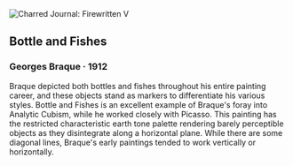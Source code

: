 <div class="artwork-of-the-day">
  <div class="container">
    <div class="img-wrapper">
      <img
        src="https://uploads8.wikiart.org/images/georges-braque/bottle-and-fishes-1910.jpg!Large.jpg"
        alt="Charred Journal: Firewritten V" />
    </div>
    <div class="artwork-detail">
      <div class="artwork-origin"> 
        <h2 class="artwork-name">Bottle and Fishes</h2>
        <h3 class="artist">
          Georges Braque
                    ·  1912
        </h3>
      </div>
      <p class="description">
        <span class="artwork-description-text ng-binding" ng-bind-html="viewModel.ArtworkOfTheDay.Description | unsafe">Braque depicted both bottles and fishes throughout his entire painting career, and these objects stand as markers to differentiate his various styles. Bottle and Fishes is an excellent example of Braque's foray into Analytic Cubism, while he worked closely with Picasso. This painting has the restricted characteristic earth tone palette rendering barely perceptible objects as they disintegrate along a horizontal plane. While there are some diagonal lines, Braque's early paintings tended to work vertically or horizontally. </span>
                        <div class="text-shadow-container" ng-show="showShadow" style=""></div>
      </p>
    </div>
  </div>

</div>
